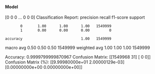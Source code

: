 #### Model
[0 0 0 ... 0 0 0]
Classification Report:
              precision    recall  f1-score   support

           0       1.00      1.00      1.00   1549999
           1       0.00      0.00      0.00         0

    accuracy                           1.00   1549999
   macro avg       0.50      0.50      0.50   1549999
weighted avg       1.00      1.00      1.00   1549999

Accuracy: 0.9999799999870967
Confusion Matrix:
[[1549968      31]
 [      0       0]]
Confusion Matrix (%):
[[9.99980000e+01 2.00000129e-03]
 [0.00000000e+00 0.00000000e+00]]
